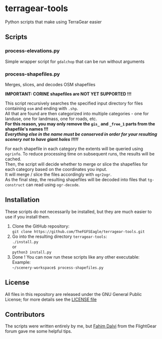 # terragear-tools
Python scripts that make using TerraGear easier

## Scripts

### process-elevations.py
Simple wrapper script for `gdalchop` that can be run without arguments  

### process-shapefiles.py
Merges, slices, and decodes OSM shapefiles  

**IMPORTANT: CORINE shapefiles are NOT YET SUPPORTED !!!**  

This script recursively searches the specified input directory for files containing `osm` and ending with `.shp`.  
All that are found are then categorized into multiple categories - one for landuse, one for landmass, one for roads, etc.  
**For this reason, you may only remove the `gis_` and `_free_1` parts from the shapefile's names !!!**  
***Everything else in the name must be conserved in order for your resulting scenery not to have giant holes !!!!!***  

For each shapefile in each category the extents will be queried using `ogrinfo`. To reduce processing time on subsequent runs, the results will be cached.  
Then, the script will decide whether to merge or slice the shapefiles for each category based on the coordinates you input.  
It will merge / slice the files accordingly with `ogr2ogr`.  
As the final step, the resulting shapefiles will be decoded into files that `tg-construct` can read using `ogr-decode`.  

## Installation
These scripts do not necessarily be installed, but they are much easier to use if you install them.

1. Clone the GitHub repository:  
	`git clone https://github.com/TheFGFSEagle/terragear-tools.git`  
2. Go into the resulting directory `terragear-tools`:  
	`./install.py`  
	or  
	`python3 install.py`  
3. Done ! You can now run these scripts like any other executable: Example:  
	`~/scenery-workspace$ process-shapefiles.py`  

## License
All files in this repository are released under the GNU General Public License; for more details see the [LICENSE file](LICENSE)

## Contributors
The scripts were written entirely by me, but [Fahim Dalvi](https://forum.flightgear.org/memberlist.php?mode=viewprofile&u=699) from the FlightGear forum gave me some helpful tips.
